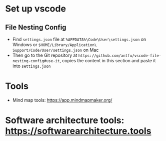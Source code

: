 # Set up vscode
## File Nesting Config 
   - Find `settings.json` file at `%APPDATA%\Code\User\settings.json` on Windows or `$HOME/Library/Application\ Support/Code/User/settings.json` on Mac
   - Then go to the Git repository at `https://github.com/antfu/vscode-file-nesting-config#use-it`, copies the content in this section and paste it into `settings.json`

# Tools
- Mind map tools: https://app.mindmapmaker.org/

# Software architecture tools: https://softwarearchitecture.tools
